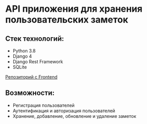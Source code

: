 <h1> API приложения для хранения пользовательских заметок </h1>

<h2> Стек технологий: </h2>
<ul>
  <li>Python 3.8</li>
  <li>Django 4</li>
  <li>Django Rest Framework</li>
  <li>SQLite</li>
</ul>


<a href="https://github.com/lopachukseva/notes-app">Репозиторий c Frontend</a>


<h2> Возможности: </h2>
<ul>
  <li>Регистрация пользователей</li>
  <li>Аутентификация и авторизация пользователей</li>
  <li>Хранение, добавление, обновление и удаление заметок</li>
</ul>
